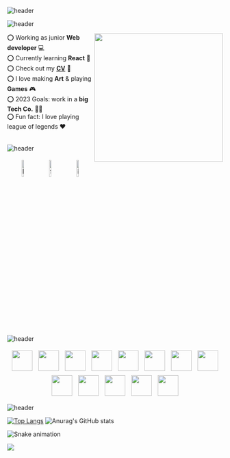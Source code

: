 ![header](https://capsule-render.vercel.app/api?type=waving&color=0:EAC7C7,100:C0DEFF&fontColor=FF8AAE&height=300&section=header&text=Hey%20There✨&fontSize=90&capsule_render&animation=fadeIn&fontAlignY=40&desc=I'm%20Zainab.&fontAlignY=100)

![header](https://capsule-render.vercel.app/api?type=transparent&height=50&text=About%20Me&fontSize=24&fontColor=FF8AAE&fontAlign=7&animation=twinkling)

 <img align="right" src="https://media.tenor.com/QBvUbxubpa8AAAAC/nisekoi-kosaki-onodera.gif" width="300"/>


⭕ Working as junior **Web developer** 💻
<br/>
⭕ Currently learning **React** 🍭
<br/>
⭕ Check out my **<a href="https://kainy.work/">CV</a>** 📝
<br/>
⭕ I love making **Art** & playing **Games** 🎮
<br/>
⭕ 2023 Goals: work in a **big Tech Co.** 🏃‍♀️
<br/>
⭕ Fun fact: I love playing league of legends ❤
<br/>
<br/>
<br/>
![header](https://capsule-render.vercel.app/api?type=transparent&height=30&text=Contact%20Me&fontSize=24&fontColor=FF8AAE&fontAlign=50&animation=twinkling)
<p align="center">
    <a href="https://www.linkedin.com/in/zainab-salah-6169431b4/"><img alt="linkedin" width="10%" style="padding:5px"
            src="https://img.icons8.com/clouds/100/000000/linkedin.png" /></a>
    <a href="https://www.facebook.com/zainab.salah.7146?mibextid=LQQJ4d"><img alt="facebook" width="10%" style="padding:5px"
            src="https://img.icons8.com/clouds/100/000000/facebook-new.png" /></a>
    <a href="https://www.instagram.com/kainy_onodera/"><img alt="instagram" width="10%" style="padding:5px"
            src="https://img.icons8.com/clouds/100/000000/instagram.png" /></a>
</p>

![header](https://capsule-render.vercel.app/api?type=transparent&height=40&text=Stuff%20I%20Worked%20With&fontSize=24&fontColor=FF8AAE&fontAlign=50&animation=twinkling)
<p align="center">
  
  
<img src="https://img.icons8.com/color/48/null/javascript--v1.png" width="48" height="48" style="padding:5px"/>
<img src="https://img.icons8.com/color/48/null/nodejs.png" width="48" height="48" style="padding:5px"/>
<img src="https://img.icons8.com/color/48/null/css3.png" width="48" height="48" style="padding:5px"/>
<img src="https://img.icons8.com/color/48/null/html-5--v2.png" width="48" height="48" style="padding:5px"/>
<img src="https://img.icons8.com/officel/40/null/php-logo.png" width="48" height="48" style="padding:5px"/>
<img src="https://img.icons8.com/stickers/45/null/laravel.png" width="48" height="48" style="padding:5px"/>
<img src="https://img.icons8.com/color/48/null/bootstrap.png" width="48" height="48" style="padding:5px"/>
<img src="https://img.icons8.com/color/48/null/sass.png" width="48" height="48" style="padding:5px"/>
<img src="https://img.icons8.com/color/48/null/mysql-logo.png"  width="48" height="48" style="padding:5px"/>
<img src="https://img.icons8.com/color/48/null/mongodb.png"  width="48" height="48" style="padding:5px"/>
<img src="https://img.icons8.com/color/48/null/c-plus-plus-logo.png" width="48" height="48" style="padding:5px"/>
<img src="https://img.icons8.com/fluency/48/null/visual-studio.png" width="48" height="48" style="padding:5px"/>
  <img src="https://img.icons8.com/officel/40/null/react.png" width="48" height="48" style="padding:5px"/>
</p>

![header](https://capsule-render.vercel.app/api?type=transparent&text=My%20GitHub%20History&fontSize=24&fontColor=FF8AAE&fontAlign=50&animation=twinkling)

[![Top Langs](https://github-readme-stats.vercel.app/api/top-langs/?username=kainy01&langs_count=5)](https://github.com/kainy01/github-readme-stats)
![Anurag's GitHub stats](https://github-readme-stats.vercel.app/api?username=kainy01&show_icons=true&theme=buefy)


![Snake animation](https://github.com/kainy01/kainy01/blob/output/github-contribution-grid-snake.svg)


<p align="left">
  <img src="https://capsule-render.vercel.app/api?type=waving&color=0:EAC7C7,100:C0DEFF&height=100&section=footer"/>
</p>



  

